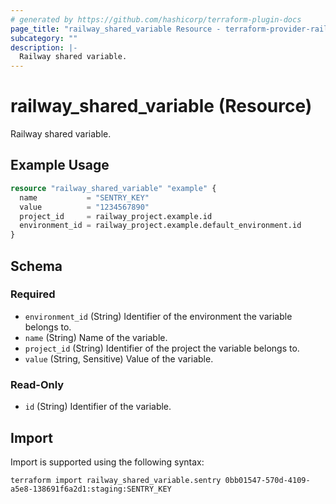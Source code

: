 ```yaml
---
# generated by https://github.com/hashicorp/terraform-plugin-docs
page_title: "railway_shared_variable Resource - terraform-provider-railway"
subcategory: ""
description: |-
  Railway shared variable.
---
```


# railway_shared_variable (Resource)

Railway shared variable.

## Example Usage

```terraform
resource "railway_shared_variable" "example" {
  name           = "SENTRY_KEY"
  value          = "1234567890"
  project_id     = railway_project.example.id
  environment_id = railway_project.example.default_environment.id
}
```

<!-- schema generated by tfplugindocs -->
## Schema

### Required

- `environment_id` (String) Identifier of the environment the variable belongs to.
- `name` (String) Name of the variable.
- `project_id` (String) Identifier of the project the variable belongs to.
- `value` (String, Sensitive) Value of the variable.

### Read-Only

- `id` (String) Identifier of the variable.

## Import

Import is supported using the following syntax:

```shell
terraform import railway_shared_variable.sentry 0bb01547-570d-4109-a5e8-138691f6a2d1:staging:SENTRY_KEY
```
